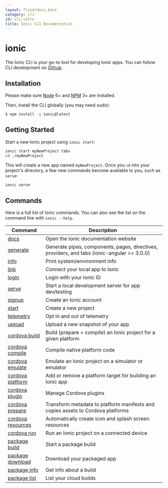 ```yaml
---
layout: fluid/docs_base
category: cli
id: cli-intro
title: Ionic CLI Documentation
---
```


# ionic


The Ionic CLI is your go-to tool for developing Ionic apps. You can follow CLI
development on [Github](https://github.com/driftyco/ionic-cli).

## Installation

Please make sure
[Node](https://ionicframework.com/docs/resources/what-is/#node) 6+ and
[NPM](https://ionicframework.com/docs/resources/what-is/#npm) 3+ are
installed.

Then, install the CLI globally (you may need sudo):

```bash
$ npm install -g ionic@latest
```

## Getting Started

Start a new Ionic project using `ionic start`:

```bash
ionic start myNewProject tabs
cd ./myNewProject
```

This will create a new app named `myNewProject`. Once you `cd` into your
project's directory, a few new commands become available to you, such as
`serve`:

```bash
ionic serve
```

## Commands

Here is a full list of Ionic commands. You can also see the list on the command
line with `ionic --help`.

Command | Description
------- | -----------
[docs](docs/index.md) | Open the Ionic documentation website
[generate](generate/index.md) | Generate pipes, components, pages, directives, providers, and tabs (ionic-angular >= 3.0.0)
[info](info/index.md) | Print system/environment info
[link](link/index.md) | Connect your local app to Ionic
[login](login/index.md) | Login with your Ionic ID
[serve](serve/index.md) | Start a local development server for app dev/testing
[signup](signup/index.md) | Create an Ionic account
[start](start/index.md) | Create a new project
[telemetry](telemetry/index.md) | Opt in and out of telemetry
[upload](upload/index.md) | Upload a new snapshot of your app
[cordova build](cordova/build/index.md) | Build (prepare + compile) an Ionic project for a given platform
[cordova compile](cordova/compile/index.md) | Compile native platform code
[cordova emulate](cordova/emulate/index.md) | Emulate an Ionic project on a simulator or emulator
[cordova platform](cordova/platform/index.md) | Add or remove a platform target for building an Ionic app
[cordova plugin](cordova/plugin/index.md) | Manage Cordova plugins
[cordova prepare](cordova/prepare/index.md) | Transform metadata to platform manifests and copies assets to Cordova platforms
[cordova resources](cordova/resources/index.md) | Automatically create icon and splash screen resources
[cordova run](cordova/run/index.md) | Run an Ionic project on a connected device
[package build](package/build/index.md) | Start a package build
[package download](package/download/index.md) | Download your packaged app
[package info](package/info/index.md) | Get info about a build
[package list](package/list/index.md) | List your cloud builds
